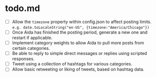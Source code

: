 # todo.md

- [ ] Allow the `timezone` property within config.json to affect posting limits. `e.g. date.toLocaleString("en-US", {timezone:"America/Chicago"})`
- [ ] Once Aida has finished the posting period, generate a new one and restart if applicable.
- [ ] Implement category weights to allow Aida to pull more posts from certain categories.
- [ ] Be able to reply to simple direct messages or replies using scripted responses.
- [ ] Tweet using a collection of hashtags for various categories.
- [ ] Allow basic retweeting or liking of tweets, based on hashtag data.